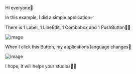 Hi everyone🙂

In this example, I did a simple application✅

There is 1 Label, 1 LineEdit, 1 Combobox and 1 PushButton🙋‍♀️

![image](https://github.com/fatmazayrek/Qt5_GUI_Development_for_Beginners/assets/91613858/3c98fd6b-fd2c-4528-8628-45865be8de0c)

When I click this Button, my applications language changes💫

![image](https://github.com/fatmazayrek/Qt5_GUI_Development_for_Beginners/assets/91613858/53738cb5-6251-4140-a5a4-1d25c19aa28b)

I hope, It will helps your studies🙋‍♀️
